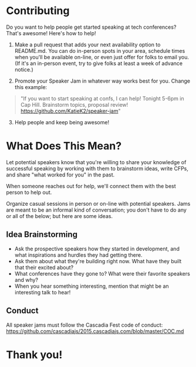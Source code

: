 # Contributing

Do you want to help people get started speaking at tech conferences? That's awesome! Here's how to help!

1. Make a pull request that adds your next availability option to README.md. You can do in-person spots in your area, schedule times when you'll be available on-line, or even just offer for folks to email you. (If it's an in-person event, try to give folks at least a week of advance notice.)

2. Promote your Speaker Jam in whatever way works best for you. Change this example:

> "If you want to start speaking at confs, I can help! Tonight 5-6pm in Cap Hill. Brainstorm topics, proposal review! https://github.com/KatieK2/speaker-jam"

3. Help people and keep being awesome!

# What Does This Mean?

Let potential speakers know that you're willing to share your knowledge of successful speaking by working with them to brainstorm ideas, write CFPs, and share "what worked for you" in the past. 

When someone reaches out for help, we'll connect them with the best person to help out.

Organize casual sessions in person or on-line with potential speakers. Jams are meant to be an informal kind of conversation; you don't have to do any or all of the below; but here are some ideas. 

## Idea Brainstorming

* Ask the prospective speakers how they started in development, and what inspirations and hurdles they had getting there.
* Ask them about what they're building right now. What have they built that their excited about?
* What conferences have they gone to? What were their favorite speakers and why?
* When you hear something interesting, mention that might be an interesting talk to hear!

## Conduct

All speaker jams must follow the Cascadia Fest code of conduct: https://github.com/cascadiajs/2015.cascadiajs.com/blob/master/COC.md

# Thank you!

